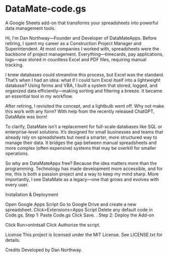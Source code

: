 # DataMate-code.gs
A Google Sheets add-on that transforms your spreadsheets into powerful data management tools.
<p>Hi, I'm Dan Northway—Founder and Developer of DataMateApps. Before retiring, I spent my career as a Construction Project Manager and Superintendent. At most companies I worked with, spreadsheets were the backbone of project management. Everything—timecards, pay applications, logs—was stored in countless Excel and PDF files, requiring manual tracking.

I knew databases could streamline this process, but Excel was the standard. That’s when I had an idea: what if I could turn Excel itself into a lightweight database? Using forms and VBA, I built a system that stored, logged, and organized data efficiently—making sorting and filtering a breeze. It became an essential tool in my workflow.

After retiring, I revisited the concept, and a lightbulb went off. Why not make this work with any form? With help from the recently released ChatGPT, DataMate was born!

To clarify, DataMate isn’t a replacement for full-scale databases like SQL or enterprise-level solutions. It’s designed for small businesses and teams that already rely on spreadsheets but need a smarter, more structured way to manage their data. It bridges the gap between manual spreadsheets and more complex (often expensive) systems that may be overkill for smaller operations.

So why are DataMateApps free? Because the idea matters more than the programming. Technology has made development more accessible, and for me, this is both a passion project and a way to keep my mind sharp. More importantly, I see DataMate as a legacy—one that grows and evolves with every user.</P>
<p>Installation & Deployment


Open Google Apps Script
Go to Google Drive and create a new spreadsheet.
Click>Extensions>Apps Script
Delete any default code in Code.gs.
Step 1: Paste Code.gs
Click Save.
.
Step 2: Deploy the Add-on

Click Run>onIntsall
Click Authorize the script.

License
This project is licensed under the MIT License. See LICENSE.txt for details.

Credits
Developed by Dan Northway.</p>
